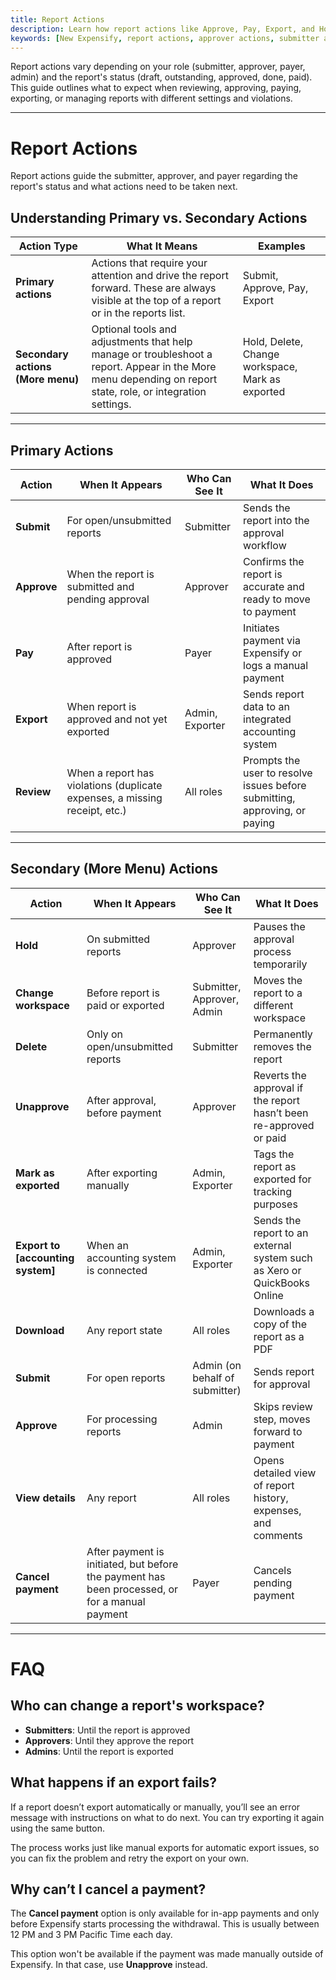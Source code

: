```yaml
---
title: Report Actions
description: Learn how report actions like Approve, Pay, Export, and Hold behave in New Expensify, based on user roles and report states.
keywords: [New Expensify, report actions, approver actions, submitter actions]
---
```


<div id="new-expensify" markdown="1">

Report actions vary depending on your role (submitter, approver, payer, admin) and the report's status (draft, outstanding, approved, done, paid). This guide outlines what to expect when reviewing, approving, paying, exporting, or managing reports with different settings and violations.

---

# Report Actions

Report actions guide the submitter, approver, and payer regarding the report's status and what actions need to be taken next. 

## Understanding Primary vs. Secondary Actions

| **Action Type** | **What It Means** | **Examples** |
|------------------|------------------|-------------|
| **Primary actions** | Actions that require your attention and drive the report forward. These are always visible at the top of a report or in the reports list. | Submit, Approve, Pay, Export |
| **Secondary actions (More menu)** | Optional tools and adjustments that help manage or troubleshoot a report. Appear in the More menu depending on report state, role, or integration settings. | Hold, Delete, Change workspace, Mark as exported |

---

## Primary Actions

| **Action** | **When It Appears** | **Who Can See It** | **What It Does** |
|------------|---------------------|---------------------|------------------|
| **Submit** | For open/unsubmitted reports | Submitter | Sends the report into the approval workflow |
| **Approve** | When the report is submitted and pending approval | Approver | Confirms the report is accurate and ready to move to payment |
| **Pay** | After report is approved | Payer | Initiates payment via Expensify or logs a manual payment |
| **Export** | When report is approved and not yet exported | Admin, Exporter | Sends report data to an integrated accounting system |
| **Review** | When a report has violations (duplicate expenses, a missing receipt, etc.) | All roles | Prompts the user to resolve issues before submitting, approving, or paying |

---

## Secondary (More Menu) Actions

| **Action** | **When It Appears** | **Who Can See It** | **What It Does** |
|------------|---------------------|---------------------|------------------|
| **Hold** | On submitted reports | Approver | Pauses the approval process temporarily |
| **Change workspace** | Before report is paid or exported | Submitter, Approver, Admin | Moves the report to a different workspace |
| **Delete** | Only on open/unsubmitted reports | Submitter | Permanently removes the report |
| **Unapprove** | After approval, before payment | Approver | Reverts the approval if the report hasn’t been re-approved or paid |
| **Mark as exported** | After exporting manually | Admin, Exporter | Tags the report as exported for tracking purposes |
| **Export to [accounting system]** | When an accounting system is connected | Admin, Exporter | Sends the report to an external system such as Xero or QuickBooks Online |
| **Download** | Any report state | All roles | Downloads a copy of the report as a PDF |
| **Submit** | For open reports | Admin (on behalf of submitter) | Sends report for approval |
| **Approve** | For processing reports | Admin | Skips review step, moves forward to payment |
| **View details** | Any report | All roles | Opens detailed view of report history, expenses, and comments |
| **Cancel payment** | After payment is initiated, but before the payment has been processed, or for a manual payment | Payer | Cancels pending payment |

---

# FAQ

## Who can change a report's workspace?

- **Submitters**: Until the report is approved  
- **Approvers**: Until they approve the report  
- **Admins**: Until the report is exported

## What happens if an export fails?

If a report doesn’t export automatically or manually, you’ll see an error message with instructions on what to do next. You can try exporting it again using the same button.

The process works just like manual exports for automatic export issues, so you can fix the problem and retry the export on your own.

## Why can’t I cancel a payment?

The **Cancel payment** option is only available for in-app payments and only before Expensify starts processing the withdrawal. This is usually between 12 PM and 3 PM Pacific Time each day.

This option won't be available if the payment was made manually outside of Expensify. In that case, use **Unapprove** instead.

</div>
